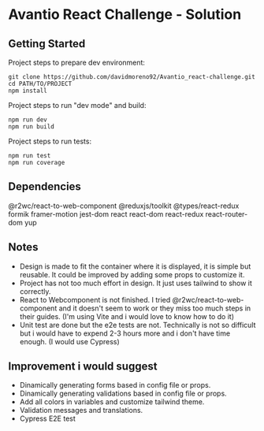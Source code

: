 # Avantio React Challenge - Solution

## Getting Started

Project steps to prepare dev environment:

    git clone https://github.com/davidmoreno92/Avantio_react-challenge.git
    cd PATH/TO/PROJECT
    npm install

Project steps to run "dev mode" and build:

    npm run dev
    npm run build

Project steps to run tests:

    npm run test
    npm run coverage

## Dependencies

@r2wc/react-to-web-component
@reduxjs/toolkit
@types/react-redux
formik
framer-motion
jest-dom
react
react-dom
react-redux
react-router-dom
yup

## Notes

- Design is made to fit the container where it is displayed, it is simple but reusable. It could be improved by adding some props to customize it.
- Project has not too much effort in design. It just uses tailwind to show it correctly.
- React to Webcomponent is not finished. I tried @r2wc/react-to-web-component and it doesn't seem to work or they miss too much steps in their guides. (I'm using Vite and i would love to know how to do it)
- Unit test are done but the e2e tests are not. Technically is not so difficult but i would have to expend 2-3 hours more and i don't have time enough. (I would use Cypress)

## Improvement i would suggest

- Dinamically generating forms based in config file or props.
- Dinamically generating validations based in config file or props.
- Add all colors in variables and customize tailwind theme.
- Validation messages and translations.
- Cypress E2E test
